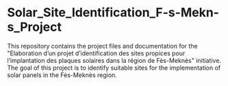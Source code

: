 # Solar_Site_Identification_F-s-Mekn-s_Project
This repository contains the project files and documentation for the "Elaboration d’un projet d’identification des sites propices pour l’implantation des plaques solaires dans la région de Fès-Meknès" initiative. The goal of this project is to identify suitable sites for the implementation of solar panels in the Fès-Meknès region.
